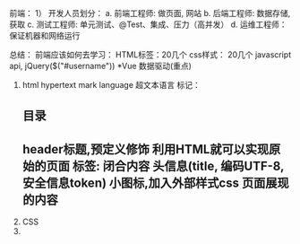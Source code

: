 前端：
1） 开发人员划分：
	a. 前端工程师: 做页面, 网站
	b. 后端工程师: 数据存储, 获取
	c. 测试工程师: 单元测试、@Test、集成、压力（高并发）
	d. 运维工程师：保证机器和网络运行 


总结：
前端应该如何去学习：
HTML标签：20几个
css样式： 20几个
javascript api, 
jQuery($("#username"))
*Vue 数据驱动(重点)

1) html hypertext mark language 超文本语言
	标记：<h2>目录<h2> header标题,预定义修饰
	利用HTML就可以实现原始的页面
	标签: 闭合<XXX>内容<XXX>
	<head>
		头信息(title, 编码UTF-8, 安全信息token)
		<link>小图标,加入外部样式css</link>
		<script>javascript</script>
	</head>
	<body>页面展现的内容</body>
2) CSS
3) 
	

